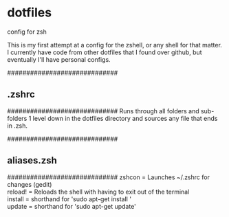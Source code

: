 dotfiles
========

config for zsh

This is my first attempt at a config for the zshell, or any shell for that matter. I currently have code from other dotfiles that I found over github, but eventually I'll have personal configs.

#############################
## .zshrc ###################
#############################
Runs through all folders and sub-folders 1 level down in the dotfiles directory and sources any file that ends in .zsh. 


#############################
## aliases.zsh ##############
#############################
zshcon = Launches ~/.zshrc for changes (gedit) <br/>
reload! = Reloads the shell with having to exit out of the terminal <br/>
install = shorthand for 'sudo apt-get install ' <br/>
update = shorthand for 'sudo apt-get update' <br/>

